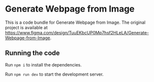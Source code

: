 
  # Generate Webpage from Image

  This is a code bundle for Generate Webpage from Image. The original project is available at https://www.figma.com/design/TuuEKbcUP0Mp7hsf2HLeLA/Generate-Webpage-from-Image.

  ## Running the code

  Run `npm i` to install the dependencies.

  Run `npm run dev` to start the development server.
  
